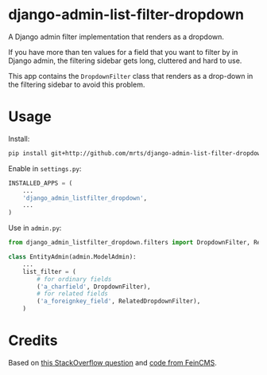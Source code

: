 # django-admin-list-filter-dropdown

A Django admin filter implementation that renders as a dropdown.

If you have more than ten values for a field that you want to filter by in
Django admin, the filtering sidebar gets long, cluttered and hard to use.

This app contains the `DropdownFilter` class that renders as a drop-down in the
filtering sidebar to avoid this problem.

# Usage

Install:

```sh
pip install git+http://github.com/mrts/django-admin-list-filter-dropdown.git
```

Enable in `settings.py`:

```py
INSTALLED_APPS = (
    ...
    'django_admin_listfilter_dropdown',
    ...
)

```

Use in `admin.py`:

```py
from django_admin_listfilter_dropdown.filters import DropdownFilter, RelatedDropdownFilter

class EntityAdmin(admin.ModelAdmin):
    ...
    list_filter = (
        # for ordinary fields
        ('a_charfield', DropdownFilter),
        # for related fields
        ('a_foreignkey_field', RelatedDropdownFilter),
    )
```

# Credits

Based on [this StackOverflow question](http://stackoverflow.com/a/20900314/258772) and
[code from FeinCMS](https://github.com/feincms/feincms/blob/master/feincms/templates/admin/filter.html).
